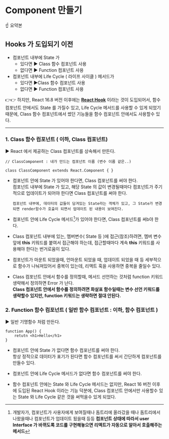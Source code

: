 # Component 만들기 

☝ 요약본

## Hooks 가 도입되기 이전

- 컴포넌트 내부에 State 가 
  - 있다면 ▶ Class 함수 컴포넌트 사용
  - 없다면 ▶ Function 컴포넌트 사용 
- 컴포넌트 내부에 Life Cycle ( 라이프 사이클 ) 메서드가
  - 있다면 ▶Class 함수 컴포넌트 사용
  - 없다면 ▶ Function 컴포넌트 사용

👉👉 하지만, React 16.8 버전 이후에는 **<u>React Hook</u>** 이라는 것이 도입되어서, 함수 컴포넌트 안에서도 State 를 가질수 있고, Life Cycle 메서드를 사용할 수 있게 되었기 때문에, Class 함수 컴포넌트에서 썼던 기능들을 함수 컴포넌트 안에서도 사용할수 있다.  

---

### 1. Class 함수 컴포넌트 ( 이하, Class 컴포넌트)

▶ React 에서 제공하는 Class 컴포넌트를 상속해서 만든다.

```react
// ClassComponent : 내가 만드는 컴포넌트 이름 (변수 이름 같은..)

class ClassComponent extends React.Component { } 

```

- 컴포넌트 안에 State 가 있어야 한다면, Class 컴포넌트를 써야 한다. <br>컴포넌트 내부에 State 가 있고,  해당 State 의 값이 변경될때마다 컴포넌트가 주기적으로 업데이트가 되어야 한다면 Class 컴포넌트를 써야 한다. 

  `컴포넌트 내부에, 데이터의 값들이 담겨있는 State라는 객체가 있고, 그 State가 변경되면 render함수가 호출이 되면서 업데이트 된 내용이 보여진다.  `

- 컴포넌트 안에 Life Cycle 메서드[^1]가 있어야 한다면, Class 컴포넌트를 써b야 한다.

  [^1]: 개발자가,  컴포넌트가 사용자에게 보여질때나 돔트리에 올라갔을 때나 돔트리에서 나왔을때나 컴포넌트가 업데이트 됬을때 등등 **컴포넌트 상태에 따라서 user Interface 가 바뀌도록 코드를 구현해놓으면 리액트가 자동으로 알아서 호출해주는 메서드** 

- Class 컴포넌트 내부에 있는, 멤버변수( State 등 )에 접근(참조)하려면, 멤버 변수 앞에 **this** 키워드를 붙여서 접근해야 하는데, 접근할때마다 계속 **this** 키워드를 사용해야 한다는 번거로움이 있다. 

  

- 컴포넌트가 마운트 되었을때, 언마운트 되었을 때, 업데이트 되었을 때 등 세부적으로 함수가 나눠져있어서 중복이 있는데, 리액트 훅을 사용하면 중복을 줄일수 있다. 




- Class 컴포넌트 안에서 함수를 정의할때, 메서드 선언하는 것처럼 function 키워드 생략해서 정의하면 Error 가 난다. <br>**Class 컴포넌트 안에서 함수를 정의하려면 화살표 함수일때는 변수 선언 키워드를 생략할수 있지만, function 키워드는 생략하면 절대 안된다.** 

### 2. Function 함수 컴포넌트 ( 일반 함수 컴포넌트 : 이하, 함수 컴포넌트 )

▶ 일반 기명함수 처럼 만든다. 

```react
function App() { 
    retutn <h1>Hello</h1>
}
```

- 컴포넌트 안에 State 가 없다면 함수 컴포넌트를 써야 한다. <br>항상 정적으로 데이터가 표기가 된다면 함수 컴포넌트를 써서 간단하게 컴포넌트를 만들수 있다. 

- 컴포넌트 안에 Life Cycle 메서드가 없다면 함수 컴포넌트를 써야 한다. 

- 함수 컴포넌트 안에는 State 와 Life Cycle 메서드는 없지만, React 16 버전 이후에 도입된 React Hook 이라는 기능 덕분에, Class 컴포넌트 안에서만 사용할수 있는 State 와 Life Cycle 같은 것을 써먹을수 있게 되었다. 

  